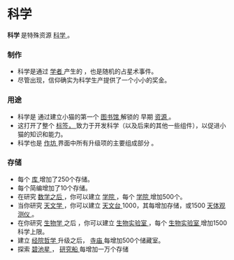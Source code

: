 # 科学
<strong>
          科学
    </strong>
        是特殊资源
    <a href="#Resources">
          科学
    </a>
        。
        
### 制作
<ul>
      <li>
            科学是通过
        <a href="#Jobs#Scholar">
              学者
        </a>
            产生的
            ，也是随机的占星术事件。
      </li>
      <li>
            尽管出现，信仰确实为科学生产提供了一个小小的奖金。
      </li>
    </ul>
    
### 用途
<ul>
      <li>
            科学是
            通过建立小猫的第一个
          <a href="#Buildings#Library">
              图书馆
          </a>
            解锁的
            早期
        <a href="#Resources">
              资源
        </a>
            。
      </li>
      <li>
            这打开了整个
        <a href="#Game+tabs">
              标签，
        </a>
            致力于开发科学（以及后来的其他一些组件），以促进小猫的知识和能力。
      </li>
      <li>
            科学也是
        <a href="#workshop">
              作坊
        </a>
            界面中所有升级项的主要组成部分
            。
      </li>
    </ul>
    
### 存储
<ul>
      <li>
        <a href="#Buildings#Library">
        </a>
            每个
          <a href="#Buildings#Library">
              库
          </a>
            增加了250个存储。
      </li>
      <li>
            每个简编增加了10个存储。
      </li>
      <li>
            在研究
        <a href="#Technologies#Mathematics">
              数学之后
        </a>
            ，你可以建立
        <a href="#Buildings#Academy">
              学院
        </a>
            ，每个
          <a href="#Buildings#Academy">
              学院
          </a>
            增加500个。
      </li>
      <li>
            当你研究
        <a href="#Technologies#Astronomy">
              天文学
        </a>
            ，你可以建立
        <a href="#Buildings#Observatory">
              天文台
        </a>
            1000，其每增加存储，或1500
        <a href="#workshop#Astrolabe">
              天体观测仪
        </a>
            。
      </li>
      <li>
            在你研究
        <a href="#Technologies#Biology">
              生物学
        </a>之后
            ，你可以建立
        <a href="#Buildings#Bio_Lab">
              生物实验室
        </a>
            ，每个
          <a href="#Buildings#Bio_Lab">
              生物实验室
          </a>
            增加1500科学上限。
      </li>
      <li>
            建立
        <a href="#Religion#Scholasticism">
              经院哲学
        </a>
            升级之后，
        <a href="#Buildings#Temple">
              寺庙
        </a>
            每增加500个储藏室。
      </li>
      <li>
            探索
        <a href="#Space#Piscine">
             碧池星
        </a>
            ，
        <a href="#Space#Piscine">
              研究船
        </a>
            每增加一万个存储
      </li>
    </ul>
  </div>
  <p style="float:right;margin:6px">
  </p>
</td>